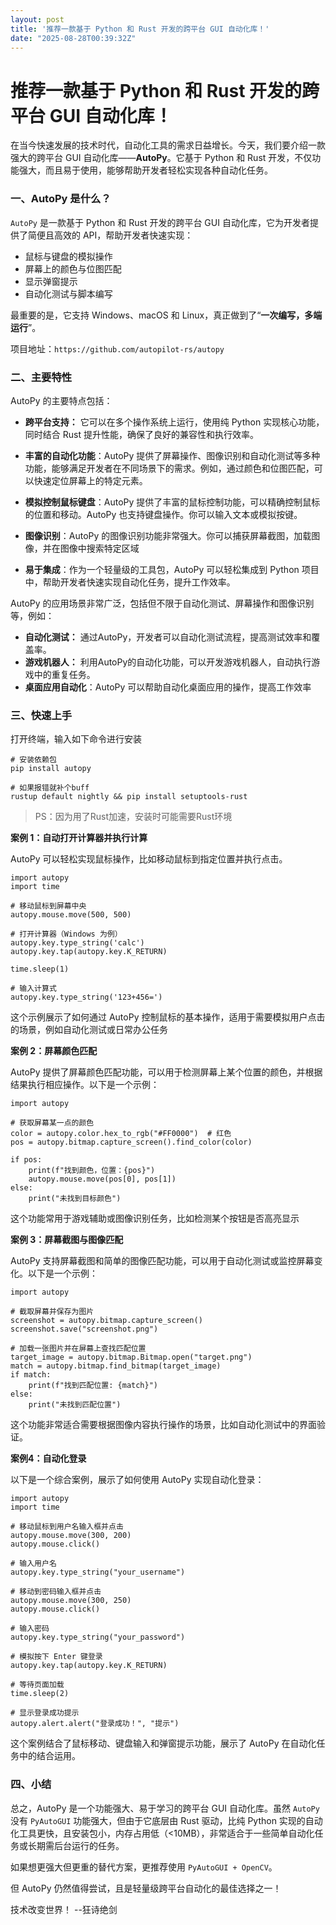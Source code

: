 ```yaml
---
layout: post
title: '推荐一款基于 Python 和 Rust 开发的跨平台 GUI 自动化库！'
date: "2025-08-28T00:39:32Z"
---
```

推荐一款基于 Python 和 Rust 开发的跨平台 GUI 自动化库！
=====================================

在当今快速发展的技术时代，自动化工具的需求日益增长。今天，我们要介绍一款强大的跨平台 GUI 自动化库——**AutoPy**。它基于 Python 和 Rust 开发，不仅功能强大，而且易于使用，能够帮助开发者轻松实现各种自动化任务。

### 一、AutoPy 是什么？

`AutoPy` 是一款基于 Python 和 Rust 开发的跨平台 GUI 自动化库，它为开发者提供了简便且高效的 API，帮助开发者快速实现：

*   鼠标与键盘的模拟操作
*   屏幕上的颜色与位图匹配
*   显示弹窗提示
*   自动化测试与脚本编写

最重要的是，它支持 Windows、macOS 和 Linux，真正做到了“**一次编写，多端运行**”。

项目地址：`https://github.com/autopilot-rs/autopy`

### 二、主要特性

AutoPy 的主要特点包括：

*   **跨平台支持：** 它可以在多个操作系统上运行，使用纯 Python 实现核心功能，同时结合 Rust 提升性能，确保了良好的兼容性和执行效率。
    
*   **丰富的自动化功能**：AutoPy 提供了屏幕操作、图像识别和自动化测试等多种功能，能够满足开发者在不同场景下的需求。例如，通过颜色和位图匹配，可以快速定位屏幕上的特定元素。
    
*   **模拟控制鼠标键盘**：AutoPy 提供了丰富的鼠标控制功能，可以精确控制鼠标的位置和移动。AutoPy 也支持键盘操作。你可以输入文本或模拟按键。
    
*   **图像识别**：AutoPy 的图像识别功能非常强大。你可以捕获屏幕截图，加载图像，并在图像中搜索特定区域
    
*   **易于集成**：作为一个轻量级的工具包，AutoPy 可以轻松集成到 Python 项目中，帮助开发者快速实现自动化任务，提升工作效率。
    

AutoPy 的应用场景非常广泛，包括但不限于自动化测试、屏幕操作和图像识别等，例如：

*   **自动化测试：** 通过AutoPy，开发者可以自动化测试流程，提高测试效率和覆盖率。
*   **游戏机器人：** 利用AutoPy的自动化功能，可以开发游戏机器人，自动执行游戏中的重复任务。
*   **桌面应用自动化**：AutoPy 可以帮助自动化桌面应用的操作，提高工作效率

### 三、快速上手

打开终端，输入如下命令进行安装

    # 安装依赖包
    pip install autopy
    
    # 如果报错就补个buff
    rustup default nightly && pip install setuptools-rust
    

> PS：因为用了Rust加速，安装时可能需要Rust环境

**案例 1：自动打开计算器并执行计算**

AutoPy 可以轻松实现鼠标操作，比如移动鼠标到指定位置并执行点击。

    import autopy
    import time
    
    # 移动鼠标到屏幕中央
    autopy.mouse.move(500, 500)
    
    # 打开计算器（Windows 为例）
    autopy.key.type_string('calc')
    autopy.key.tap(autopy.key.K_RETURN)
    
    time.sleep(1)
    
    # 输入计算式
    autopy.key.type_string('123+456=')
    

这个示例展示了如何通过 AutoPy 控制鼠标的基本操作，适用于需要模拟用户点击的场景，例如自动化测试或日常办公任务

**案例 2：屏幕颜色匹配**

AutoPy 提供了屏幕颜色匹配功能，可以用于检测屏幕上某个位置的颜色，并根据结果执行相应操作。以下是一个示例：

    import autopy
    
    # 获取屏幕某一点的颜色
    color = autopy.color.hex_to_rgb("#FF0000")  # 红色
    pos = autopy.bitmap.capture_screen().find_color(color)
    
    if pos:
        print(f"找到颜色，位置：{pos}")
        autopy.mouse.move(pos[0], pos[1])
    else:
        print("未找到目标颜色")
    
    

这个功能常用于游戏辅助或图像识别任务，比如检测某个按钮是否高亮显示

**案例 3：屏幕截图与图像匹配**

AutoPy 支持屏幕截图和简单的图像匹配功能，可以用于自动化测试或监控屏幕变化。以下是一个示例：

    import autopy
    
    # 截取屏幕并保存为图片
    screenshot = autopy.bitmap.capture_screen()
    screenshot.save("screenshot.png")
    
    # 加载一张图片并在屏幕上查找匹配位置
    target_image = autopy.bitmap.Bitmap.open("target.png")
    match = autopy.bitmap.find_bitmap(target_image)
    if match:
        print(f"找到匹配位置: {match}")
    else:
        print("未找到匹配位置")
    
    

这个功能非常适合需要根据图像内容执行操作的场景，比如自动化测试中的界面验证。

**案例4：自动化登录**

以下是一个综合案例，展示了如何使用 AutoPy 实现自动化登录：

    import autopy
    import time
    
    # 移动鼠标到用户名输入框并点击
    autopy.mouse.move(300, 200)
    autopy.mouse.click()
    
    # 输入用户名
    autopy.key.type_string("your_username")
    
    # 移动到密码输入框并点击
    autopy.mouse.move(300, 250)
    autopy.mouse.click()
    
    # 输入密码
    autopy.key.type_string("your_password")
    
    # 模拟按下 Enter 键登录
    autopy.key.tap(autopy.key.K_RETURN)
    
    # 等待页面加载
    time.sleep(2)
    
    # 显示登录成功提示
    autopy.alert.alert("登录成功！", "提示")
    
    

这个案例结合了鼠标移动、键盘输入和弹窗提示功能，展示了 AutoPy 在自动化任务中的结合运用。

### 四、小结

总之，AutoPy 是一个功能强大、易于学习的跨平台 GUI 自动化库。虽然 `AutoPy` 没有 `PyAutoGUI` 功能强大，但由于它底层由 Rust 驱动，比纯 Python 实现的自动化工具更快，且安装包小，内存占用低（<10MB），非常适合于一些简单自动化任务或长期需后台运行的任务。

如果想更强大但更重的替代方案，更推荐使用 `PyAutoGUI + OpenCV`。

但 AutoPy 仍然值得尝试，且是轻量级跨平台自动化的最佳选择之一！

技术改变世界！ --狂诗绝剑